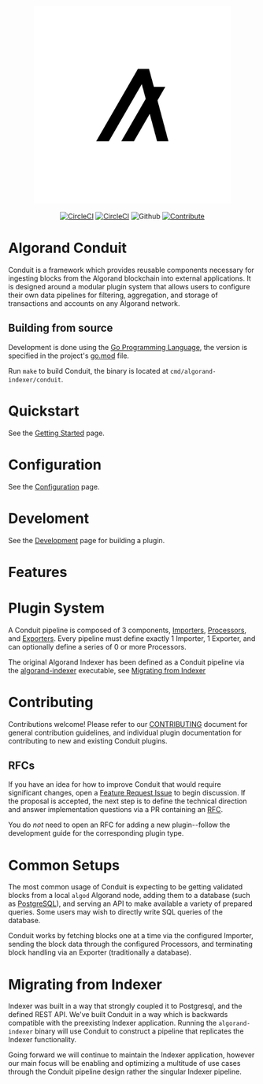 <div style="text-align:center" align="center">
  <picture>
    <img src="./assets/algorand_logo_mark_black.svg" alt="Algorand" width="400">
    <source media="(prefers-color-scheme: dark)" srcset="./assets/algorand_logo_mark_white.svg">
    <source media="(prefers-color-scheme: light)" srcset="./assets/algorand_logo_mark_black.svg">
  </picture>

[![CircleCI](https://img.shields.io/circleci/build/github/algorand/indexer/develop?label=develop)](https://circleci.com/gh/algorand/indexer/tree/develop)
[![CircleCI](https://img.shields.io/circleci/build/github/algorand/indexer/master?label=master)](https://circleci.com/gh/algorand/indexer/tree/master)
![Github](https://img.shields.io/github/license/algorand/indexer)
[![Contribute](https://img.shields.io/badge/contributor-guide-blue?logo=github)](https://github.com/algorand/go-algorand/blob/master/CONTRIBUTING.md)
</div>

# Algorand Conduit

Conduit is a framework which provides reusable components necessary for ingesting blocks from the Algorand blockchain into external applications. It is designed around a modular plugin system that allows users to configure their own data pipelines for filtering, aggregation, and storage of transactions and accounts on any Algorand network.

## Building from source

Development is done using the [Go Programming Language](https://golang.org/), the version is specified in the project's [go.mod](go.mod) file.

Run `make` to build Conduit, the binary is located at `cmd/algorand-indexer/conduit`.

# Quickstart

See the [Getting Started](conduit/GettingStarted.md) page.

# Configuration

See the [Configuration](conduit/Configuration.md) page.

# Develoment

See the [Development](conduit/Development.md) page for building a plugin.

# Features

# Plugin System
A Conduit pipeline is composed of 3 components, [Importers](../importers/README.md), [Processors](../processors/README.md), and [Exporters](../exporters/README.md).
Every pipeline must define exactly 1 Importer, 1 Exporter, and can optionally define a series of 0 or more Processors.

The original Algorand Indexer has been defined as a Conduit pipeline via the [algorand-indexer](../cmd/algorand-indexer/daemon.go) executable, see [Migrating from Indexer](#migrating-from-indexer)

# Contributing

Contributions welcome! Please refer to our [CONTRIBUTING](https://github.com/algorand/go-algorand/blob/master/CONTRIBUTING.md) document for general contribution guidelines, and individual plugin documentation for contributing to new and existing Conduit plugins.

## RFCs
If you have an idea for how to improve Conduit that would require significant changes, open a [Feature Request Issue](https://github.com/algorand/indexer/issues/new/choose) to begin discussion. If the proposal is accepted, the next step is to define the technical direction and answer implementation questions via a PR containing an [RFC](./rfc/template.md).  

You do _not_ need to open an RFC for adding a new plugin--follow the development guide for the corresponding plugin type.

<!-- USAGE_START_MARKER -->

# Common Setups

The most common usage of Conduit is expecting to be getting validated blocks from a local `algod` Algorand node, adding them to a database (such as [PostgreSQL](https://www.postgresql.org/)), and serving an API to make available a variety of prepared queries. Some users may wish to directly write SQL queries of the database.

Conduit works by fetching blocks one at a time via the configured Importer, sending the block data through the configured Processors, and terminating block handling via an Exporter (traditionally a database).


<!-- USAGE_END_MARKER_LINE -->

# Migrating from Indexer

Indexer was built in a way that strongly coupled it to Postgresql, and the defined REST API. We've built Conduit in a way which is backwards compatible with the preexisting Indexer application. Running the `algorand-indexer` binary will use Conduit to construct a pipeline that replicates the Indexer functionality.

Going forward we will continue to maintain the Indexer application, however our main focus will be enabling and optimizing a multitude of use cases through the Conduit pipeline design rather the singular Indexer pipeline.
